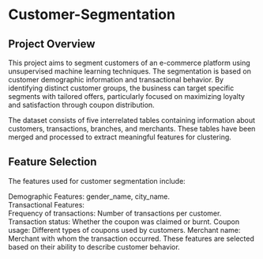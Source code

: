 # Customer-Segmentation
## Project Overview
This project aims to segment customers of an e-commerce platform using unsupervised machine learning techniques. The segmentation is based on customer demographic information and transactional behavior. By identifying distinct customer groups, the business can target specific segments with tailored offers, particularly focused on maximizing loyalty and satisfaction through coupon distribution.

The dataset consists of five interrelated tables containing information about customers, transactions, branches, and merchants. These tables have been merged and processed to extract meaningful features for clustering.

## Feature Selection
The features used for customer segmentation include:

Demographic Features: gender_name, city_name. <br>
Transactional Features: <br>
Frequency of transactions: Number of transactions per customer.
Transaction status: Whether the coupon was claimed or burnt.
Coupon usage: Different types of coupons used by customers.
Merchant name: Merchant with whom the transaction occurred.
These features are selected based on their ability to describe customer behavior.
